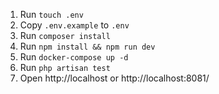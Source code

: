 1. Run `touch .env`
2. Copy `.env.example` to `.env`
3. Run `composer install`
4. Run `npm install && npm run dev`
5. Run `docker-compose up -d` 
6. Run `php artisan test`
7. Open http://localhost or http://localhost:8081/